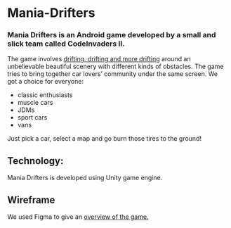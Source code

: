 # Mania-Drifters

### Mania Drifters is an Android game developed by a small and slick team called CodeInvaders II. 

The game involves [drifting, drifting and more drifting](https://www.youtube.com/watch?v=D9-voINFkCg) around an unbelievable beautiful scenery with different kinds of obstacles. The game tries to bring together car lovers’ community under the same screen. We got a choice for everyone:
  - classic enthusiasts
  - muscle cars 
  - JDMs 
  - sport cars
  - vans

Just pick a car, select a map and go burn those tires to the ground!

## Technology:

Mania Drifters is developed using Unity game engine.

## Wireframe

We used Figma to give an [overview of the game.](https://www.figma.com/file/MGZqxevfhaA24KB6QMmBXI/Mania-Drift-UI)
